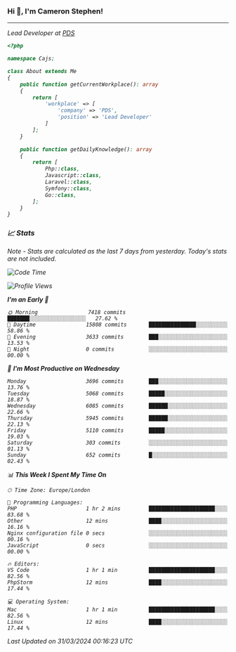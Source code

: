 ### Hi 👋, I'm Cameron Stephen!
<hr>
<p><em>Lead Developer at <a href="https://prindatasolutions.co.uk">PDS</a></p>


```php
<?php

namespace Cajs;

class About extends Me
{
    public function getCurrentWorkplace(): array
    {
        return [
            'workplace' => [
                'company' => 'PDS',
                'position' => 'Lead Developer'
            ]
        ];
    }

    public function getDailyKnowledge(): array
    {
        return [
            Php::class,
            Javascript::class,
            Laravel::class,
            Symfony::class,
            Go::class,
        ];
    }
}
```

### 📈 Stats
<p><em>Note - Stats are calculated as the last 7 days from yesterday. Today's stats are not included.</em></p>


<!--START_SECTION:waka-->
![Code Time](http://img.shields.io/badge/Code%20Time-3%2C746%20hrs%2014%20mins-blue)

![Profile Views](http://img.shields.io/badge/Profile%20Views-0-blue)

**I'm an Early 🐤** 

```text
🌞 Morning                7418 commits        ███████░░░░░░░░░░░░░░░░░░   27.62 % 
🌆 Daytime                15808 commits       ███████████████░░░░░░░░░░   58.86 % 
🌃 Evening                3633 commits        ███░░░░░░░░░░░░░░░░░░░░░░   13.53 % 
🌙 Night                  0 commits           ░░░░░░░░░░░░░░░░░░░░░░░░░   00.00 % 
```
📅 **I'm Most Productive on Wednesday** 

```text
Monday                   3696 commits        ███░░░░░░░░░░░░░░░░░░░░░░   13.76 % 
Tuesday                  5068 commits        █████░░░░░░░░░░░░░░░░░░░░   18.87 % 
Wednesday                6085 commits        ██████░░░░░░░░░░░░░░░░░░░   22.66 % 
Thursday                 5945 commits        ██████░░░░░░░░░░░░░░░░░░░   22.13 % 
Friday                   5110 commits        █████░░░░░░░░░░░░░░░░░░░░   19.03 % 
Saturday                 303 commits         ░░░░░░░░░░░░░░░░░░░░░░░░░   01.13 % 
Sunday                   652 commits         █░░░░░░░░░░░░░░░░░░░░░░░░   02.43 % 
```


📊 **This Week I Spent My Time On** 

```text
🕑︎ Time Zone: Europe/London

💬 Programming Languages: 
PHP                      1 hr 2 mins         █████████████████████░░░░   83.68 % 
Other                    12 mins             ████░░░░░░░░░░░░░░░░░░░░░   16.16 % 
Nginx configuration file 0 secs              ░░░░░░░░░░░░░░░░░░░░░░░░░   00.16 % 
JavaScript               0 secs              ░░░░░░░░░░░░░░░░░░░░░░░░░   00.00 % 

🔥 Editors: 
VS Code                  1 hr 1 min          █████████████████████░░░░   82.56 % 
PhpStorm                 12 mins             ████░░░░░░░░░░░░░░░░░░░░░   17.44 % 

💻 Operating System: 
Mac                      1 hr 1 min          █████████████████████░░░░   82.56 % 
Linux                    12 mins             ████░░░░░░░░░░░░░░░░░░░░░   17.44 % 
```


 Last Updated on 31/03/2024 00:16:23 UTC
<!--END_SECTION:waka-->

